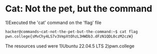 # Cat: Not the pet, but the command

1)Executed the 'cat' command on the 'flag' file

```bash
hacker@commands~cat-not-the-pet-but-the-command:~$ cat flag
pwn.college{sMvChy4LS7v3VmpXtOhzL3HWDb3.dFzN1QDL0czM2czW}
```

The resources used were
1)Ubuntu 22.04.5 LTS
2)pwn.college
